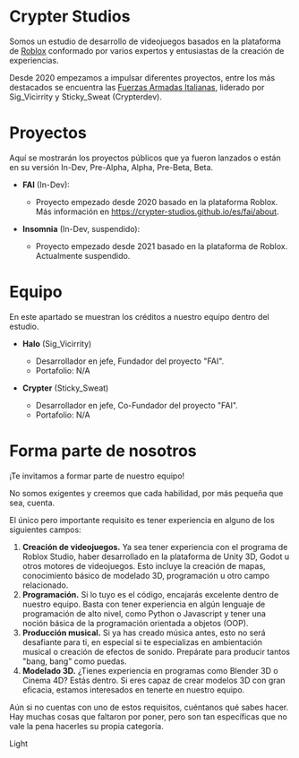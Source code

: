 <h1 id="crypter-studios">Crypter Studios</h1>
<p>Somos un estudio de desarrollo de videojuegos basados en la plataforma de <a href="https://www.roblox.com">Roblox</a> conformado por varios expertos y entusiastas de la creación de experiencias.</p>
<p>Desde 2020 empezamos a impulsar diferentes proyectos, entre los más destacados se encuentra las <a href="https://crypter-studios.github.io/es/fai/about">Fuerzas Armadas Italianas</a>, liderado por Sig_Vicirrity y Sticky_Sweat (Crypterdev).</p>
<h1 id="proyectos">Proyectos</h1>
<p>Aquí se mostrarán los proyectos públicos que ya fueron lanzados o están en su versión In-Dev, Pre-Alpha, Alpha, Pre-Beta, Beta.</p>
<ul>
<li><p><b>FAI</b> (In-Dev):</p>
<ul>
<li>Proyecto empezado desde 2020 basado en la plataforma Roblox. Más información en <a href="https://crypter-studios.github.io/es/fai/about">https://crypter-studios.github.io/es/fai/about</a>.</li>
</ul>
</li>
<li><p><b>Insomnia</b> (In-Dev, suspendido):</p>
<ul>
<li>Proyecto empezado desde 2021 basado en la plataforma de Roblox. Actualmente suspendido.</li>
</ul>
</li>
</ul>
<h1 id="equipo">Equipo</h1>
<p>En este apartado se muestran los créditos a nuestro equipo dentro del estudio.</p>
<ul>
<li><p><b>Halo</b> (Sig_Vicirrity)</p>
<ul>
<li>Desarrollador en jefe, Fundador del proyecto &quot;FAI&quot;.</li>
<li>Portafolio: N/A</li>
</ul>
</li>
<li><p><b>Crypter</b> (Sticky_Sweat)</p>
<ul>
<li>Desarrollador en jefe, Co-Fundador del proyecto &quot;FAI&quot;.</li>
<li>Portafolio: N/A</li>
</ul>
</li>
</ul>
<h1 id="forma-parte-de-nosotros">Forma parte de nosotros</h1>
<p>¡Te invitamos a formar parte de nuestro equipo!</p>
<p>No somos exigentes y creemos que cada habilidad, por más pequeña que sea, cuenta.</p>
<p>El único pero importante requisito es tener experiencia en alguno de los siguientes campos:</p>
<ol>
<li><b>Creación de videojuegos.</b> Ya sea tener experiencia con el programa de Roblox Studio, haber desarrollado en la plataforma de Unity 3D, Godot u otros motores de videojuegos. Esto incluye la creación de mapas, conocimiento básico de modelado 3D, programación u otro campo relacionado.</li>
<li><b>Programación.</b> Si lo tuyo es el código, encajarás excelente dentro de nuestro equipo. Basta con tener experiencia en algún lenguaje de programación de alto nivel, como Python o Javascript y tener una noción básica de la programación orientada a objetos (OOP).</li>
<li><b>Producción musical.</b> Si ya has creado música antes, esto no será desafiante para ti, en especial si te especializas en ambientación musical o creación de efectos de sonido. Prepárate para producir tantos &quot;bang, bang&quot; como puedas.</li>
<li><b>Modelado 3D.</b> ¿Tienes experiencia en programas como Blender 3D o Cinema 4D? Estás dentro. Si eres capaz de crear modelos 3D con gran eficacia, estamos interesados en tenerte en nuestro equipo.</li>
</ol>
<p>Aún si no cuentas con uno de estos requisitos, cuéntanos qué sabes hacer. Hay muchas cosas que faltaron por poner, pero son tan específicas que no vale la pena hacerles su propia categoría.</p>
<!-- CSS Styles -->
<style>
  body {
    transition: background-color 0.3s, color 0.3s;
  }

  /* Estilos del botón toggle */
  .dark-mode-toggle {
    position: fixed;
    top: 10px;
    right: 10px;
    width: 50px;
    height: 30px;
    background-color: #ddd;
    border-radius: 15px;
    cursor: pointer;
    display: flex;
    align-items: center;
    justify-content: center;
    transition: background-color 0.3s;
  }

  .dark-mode-toggle:hover {
    background-color: #bbb;
  }

  .dark-mode-toggle:active {
    background-color: #999;
  }

  .dark-mode-toggle-label {
    color: #333;
    font-size: 12px;
    font-weight: bold;
    text-transform: uppercase;
  }

  .dark-mode-toggle.dark {
    background-color: #333;
  }

  .dark-mode-toggle.dark .dark-mode-toggle-label {
    color: #fff;
  }

  /* Estilos para modo oscuro */
  body.dark-mode {
    background-color: #0d1117;
    color: #fff;
  }
</style>

<!-- HTML Content -->
<div class="dark-mode-toggle" onclick="toggleDarkMode()">
  <span class="dark-mode-toggle-label">Light</span>
</div>

<script>
  function toggleDarkMode() {
    const body = document.body;
    const darkModeToggle = document.querySelector('.dark-mode-toggle');

    body.classList.toggle('dark-mode');
    darkModeToggle.classList.toggle('dark');

    if (body.classList.contains('dark-mode')) {
      darkModeToggle.innerHTML = '<span class="dark-mode-toggle-label">Dark</span>';
    } else {
      darkModeToggle.innerHTML = '<span class="dark-mode-toggle-label">Light</span>';
    }
  }
</script>
